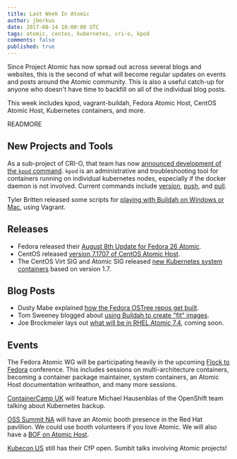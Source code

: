 ```yaml
---
title: Last Week In Atomic
author: jberkus
date: 2017-08-14 18:00:00 UTC
tags: atomic, centos, kubernetes, cri-o, kpod
comments: false
published: true
---
```


Since Project Atomic has now spread out across several blogs and websites, this is the second of what will become regular updates on events and posts around the Atomic community.  This is also a useful catch-up for anyone who doesn't have time to backfill on all of the individual blog posts.

This week includes kpod, vagrant-buildah, Fedora Atomic Host, CentOS Atomic Host, Kubernetes containers, and more.

READMORE

## New Projects and Tools

As a sub-project of CRI-O, that team has now [announced development of the `kpod` command](https://medium.com/cri-o/introducing-kpod-f06109b96374).  `kpod` is an administrative and troubleshooting tool for containers running on individual kubernetes nodes, especially if the docker daemon is not involved.  Current commands include [version](https://medium.com/cri-o/kpod-version-b9fd7175c730), [push](https://medium.com/cri-o/kpod-push-62bce8705c3f), and [pull](https://medium.com/cri-o/kpod-pull-36765d2e5fb8).

Tyler Britten released some scripts for [playing with Buildah on Windows or Mac](https://github.com/vmtyler/vagrant-buildah), using Vagrant.

## Releases

* Fedora released their [August 8th Update for Fedora 26 Atomic](http://www.projectatomic.io/blog/2017/08/fedora-atomic-august-08/).
* CentOS released [version 7.1707 of CentOS Atomic Host](http://www.projectatomic.io/blog/2017/08/new-centos-atomic-release-and-kubernetes-system-containers-now-available/).
* The CentOS Virt SIG and Atomic SIG released [new Kubernetes system containers](http://www.projectatomic.io/blog/2017/08/new-centos-atomic-release-and-kubernetes-system-containers-now-available/) based on version 1.7.

## Blog Posts

* Dusty Mabe explained [how the Fedora OSTree repos get built](https://dustymabe.com/2017/08/08/how-do-we-create-ostree-repos-and-artifacts-in-fedora/).
* Tom Sweeney blogged about [using Buildah to create "fit" images](http://www.projectatomic.io/blog/2017/08/buildah-getting-fit/).
* Joe Brockmeier lays out [what will be in RHEL Atomic 7.4](http://rhelblog.redhat.com/2017/08/01/whats-new-in-red-hat-enterprise-linux-atomic-host-7-4/), coming soon.

## Events

The Fedora Atomic WG will be participating heavily in the upcoming [Flock to Fedora](https://flocktofedora.org/) conference.  This includes sessions on multi-architecture containers, becoming a container package maintainer, system containers, an Atomic Host documentation writeathon, and many more sessions.

[ContainerCamp UK](https://2017.container.camp/uk/speakers/michael-hausenblas/) will feature Michael Hausenblas of the OpenShift team talking about Kubernetes backup.

[OSS Summit NA](http://events.linuxfoundation.org/events/open-source-summit-north-america) will have an Atomic booth presence in the Red Hat pavillion. We could use booth volunteers if you love Atomic.  We will also have a [BOF on Atomic Host](http://sched.co/BDpX).

[Kubecon US](http://events.linuxfoundation.org/events/cloudnativecon-and-kubecon-north-america) still has their CfP open.  Sumbit talks involving Atomic projects!
